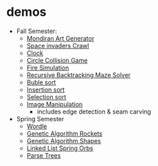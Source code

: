 # demos

* Fall Semester:
  * [Mondiran Art Generator](mondrian/index.html)
  * [Space invaders Crawl](invaders/index.html)
  * [Clock](clock/index.html)
  * [Circle Collision Game](growth/index.html)
  * [Fire Simulation](fire/index.html)
  * [Recursive Backtracking Maze Solver](maze/index.html)
  * [Buble sort](bublesort/index.html)
  * [Insertion sort](insertionsort/index.html)
  * [Selection sort](selectionsort/index.html)
  * [Image Manipulation](images/index.html)
    * includes edge detection & seam carving
* Spring Semester
  * [Wordle](wordle/index.html)
  * [Genetic Algorithm Rockets](rockets/index.html)
  * [Genetic Algorithm Shapes](reggon/index.html)
  * [Linked List Spring Orbs](orblist/index.html)
  * [Parse Trees](parsetree/index.html)

